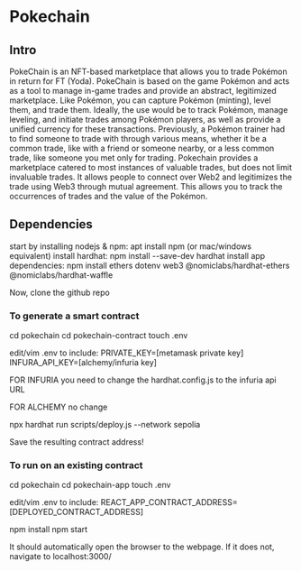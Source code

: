 # Pokechain
## Intro
PokeChain is an NFT-based marketplace that allows you to trade Pokémon in return for FT (Yoda). PokeChain is based on the game Pokémon and acts as a tool to manage in-game trades and provide an abstract, legitimized marketplace. Like Pokémon, you can capture Pokémon (minting), level them, and trade them. Ideally, the use would be to track Pokémon, manage leveling, and initiate trades among Pokémon players, as well as provide a unified currency for these transactions. Previously, a Pokémon trainer had to find someone to trade with through various means, whether it be a common trade, like with a friend or someone nearby, or a less common trade, like someone you met only for trading. Pokechain provides a marketplace catered to most instances of valuable trades, but does not limit invaluable trades. It allows people to connect over Web2 and legitimizes the trade using Web3 through mutual agreement. This allows you to track the occurrences of trades and the value of the Pokémon.


## Dependencies
start by installing nodejs & npm: apt install npm (or mac/windows equivalent)
install hardhat: npm install --save-dev hardhat
install app dependencies: npm install ethers dotenv web3 @nomiclabs/hardhat-ethers @nomiclabs/hardhat-waffle 

Now, clone the github repo

### To generate a smart contract
cd pokechain
cd pokechain-contract
touch .env

edit/vim .env to include:
PRIVATE_KEY=[metamask private key]
INFURA_API_KEY=[alchemy/infuria key]

FOR INFURIA
you need to change the hardhat.config.js to the infuria api URL

FOR ALCHEMY 
no change

npx hardhat run scripts/deploy.js --network sepolia

Save the resulting contract address!

### To run on an existing contract
cd pokechain
cd pokechain-app
touch .env

edit/vim .env to include:
REACT_APP_CONTRACT_ADDRESS=[DEPLOYED_CONTRACT_ADDRESS]

npm install
npm start

It should automatically open the browser to the webpage. If it does not, navigate to localhost:3000/




